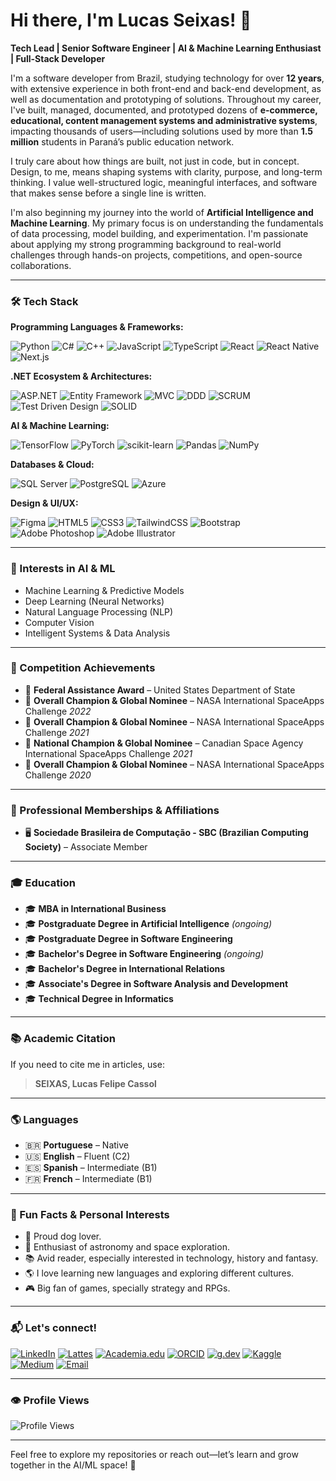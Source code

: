 # Hi there, I'm Lucas Seixas! 👋

**Tech Lead | Senior Software Engineer | AI & Machine Learning Enthusiast | Full-Stack Developer**

I'm a software developer from Brazil, studying technology for over **12 years**, with extensive experience in both front-end and back-end development, as well as documentation and prototyping of solutions. Throughout my career, I've built, managed, documented, and prototyped dozens of **e-commerce, educational, content management systems and administrative systems**, impacting thousands of users—including solutions used by more than **1.5 million** students in Paraná’s public education network.

I truly care about how things are built, not just in code, but in concept. Design, to me, means shaping systems with clarity, purpose, and long-term thinking. I value well-structured logic, meaningful interfaces, and software that makes sense before a single line is written.

I'm also beginning my journey into the world of **Artificial Intelligence and Machine Learning**. My primary focus is on understanding the fundamentals of data processing, model building, and experimentation. I'm passionate about applying my strong programming background to real-world challenges through hands-on projects, competitions, and open-source collaborations.

---

### 🛠️ Tech Stack

**Programming Languages & Frameworks:**

![Python](https://img.shields.io/badge/-Python-3776AB?style=flat&logo=python&logoColor=white)
![C#](https://img.shields.io/badge/-C%23-239120?style=flat&logo=c-sharp&logoColor=white)
![C++](https://img.shields.io/badge/-C++-00599C?style=flat&logo=c%2B%2B&logoColor=white)
![JavaScript](https://img.shields.io/badge/-JavaScript-F7DF1E?style=flat&logo=javascript&logoColor=black)
![TypeScript](https://img.shields.io/badge/-TypeScript-3178C6?style=flat&logo=typescript&logoColor=white)
![React](https://img.shields.io/badge/-React-61DAFB?style=flat&logo=react&logoColor=black)
![React Native](https://img.shields.io/badge/-React_Native-61DAFB?style=flat&logo=react&logoColor=black)
![Next.js](https://img.shields.io/badge/-Next.js-000000?style=flat&logo=next.js&logoColor=white)

**.NET Ecosystem & Architectures:**

![ASP.NET](https://img.shields.io/badge/-ASP.NET-512BD4?style=flat&logo=dotnet&logoColor=white)
![Entity Framework](https://img.shields.io/badge/-Entity_Framework-68217A?style=flat&logo=.net&logoColor=white)
![MVC](https://img.shields.io/badge/-MVC-512BD4?style=flat&logo=.net&logoColor=white)
![DDD](https://img.shields.io/badge/-Domain_Driven_Design-FF5722?style=flat&logoColor=white)
![SCRUM](https://img.shields.io/badge/-SCRUM-6DB33F?style=flat&logo=scrumalliance&logoColor=white)
![Test Driven Design](https://img.shields.io/badge/-TDD-009639?style=flat&logoColor=white)
![SOLID](https://img.shields.io/badge/-SOLID-4EAA25?style=flat&logoColor=white)

**AI & Machine Learning:**

![TensorFlow](https://img.shields.io/badge/-TensorFlow-FF6F00?style=flat&logo=tensorflow&logoColor=white)
![PyTorch](https://img.shields.io/badge/-PyTorch-EE4C2C?style=flat&logo=pytorch&logoColor=white)
![scikit-learn](https://img.shields.io/badge/-scikit--learn-F7931E?style=flat&logo=scikit-learn&logoColor=white)
![Pandas](https://img.shields.io/badge/-Pandas-150458?style=flat&logo=pandas&logoColor=white)
![NumPy](https://img.shields.io/badge/-NumPy-013243?style=flat&logo=numpy&logoColor=white)

**Databases & Cloud:**

![SQL Server](https://img.shields.io/badge/-SQL_Server-CC2927?style=flat&logo=microsoft-sql-server&logoColor=white)
![PostgreSQL](https://img.shields.io/badge/-PostgreSQL-336791?style=flat&logo=postgresql&logoColor=white)
![Azure](https://img.shields.io/badge/-Azure-0078D4?style=flat&logo=microsoft-azure&logoColor=white)

**Design & UI/UX:**

![Figma](https://img.shields.io/badge/-Figma-F24E1E?style=flat&logo=figma&logoColor=white)
![HTML5](https://img.shields.io/badge/-HTML5-E34F26?style=flat&logo=html5&logoColor=white)
![CSS3](https://img.shields.io/badge/-CSS3-1572B6?style=flat&logo=css3&logoColor=white)
![TailwindCSS](https://img.shields.io/badge/-TailwindCSS-06B6D4?style=flat&logo=tailwindcss&logoColor=white)
![Bootstrap](https://img.shields.io/badge/-Bootstrap-7952B3?style=flat&logo=bootstrap&logoColor=white)
![Adobe Photoshop](https://img.shields.io/badge/-Photoshop-31A8FF?style=flat&logo=adobephotoshop&logoColor=white)
![Adobe Illustrator](https://img.shields.io/badge/-Illustrator-FF9A00?style=flat&logo=adobeillustrator&logoColor=white)

---

### 🤖 Interests in AI & ML

- Machine Learning & Predictive Models
- Deep Learning (Neural Networks)
- Natural Language Processing (NLP)
- Computer Vision
- Intelligent Systems & Data Analysis

---

### 🏅 Competition Achievements

- 🥇 **Federal Assistance Award** – United States Department of State
- 🥇 **Overall Champion & Global Nominee** – NASA International SpaceApps Challenge *2022*
- 🥇 **Overall Champion & Global Nominee** – NASA International SpaceApps Challenge *2021*
- 🥇 **National Champion & Global Nominee** – Canadian Space Agency International SpaceApps Challenge *2021*
- 🥇 **Overall Champion & Global Nominee** – NASA International SpaceApps Challenge *2020*

---

### 🤝 Professional Memberships & Affiliations

- 🖥️ **Sociedade Brasileira de Computação - SBC (Brazilian Computing Society)** – Associate Member

---

### 🎓 Education

- 🎓 **MBA in International Business**
- 🎓 **Postgraduate Degree in Artificial Intelligence** *(ongoing)*
- 🎓 **Postgraduate Degree in Software Engineering**
- 🎓 **Bachelor's Degree in Software Engineering** *(ongoing)*
- 🎓 **Bachelor's Degree in International Relations**
- 🎓 **Associate's Degree in Software Analysis and Development**
- 🎓 **Technical Degree in Informatics**

---

### 📚 Academic Citation

If you need to cite me in articles, use:

> **SEIXAS, Lucas Felipe Cassol**  

---

### 🌎 Languages

- 🇧🇷 **Portuguese** – Native
- 🇺🇸 **English** – Fluent (C2)
- 🇪🇸 **Spanish** – Intermediate (B1)
- 🇫🇷 **French** – Intermediate (B1)

---

### 🎲 Fun Facts & Personal Interests

- 🐶 Proud dog lover.
- 🚀 Enthusiast of astronomy and space exploration.
- 📚 Avid reader, especially interested in technology, history and fantasy.
- 🌎 I love learning new languages and exploring different cultures.
- 🎮 Big fan of games, specially strategy and RPGs.

---

### 📬 Let's connect!

[![LinkedIn](https://img.shields.io/badge/-Lucas_Seixas-0077B5?style=flat&logo=linkedin&logoColor=white)](https://www.linkedin.com/in/lucas-felipe-cassol-seixas/)
[![Lattes](https://img.shields.io/badge/-Lattes-4B0082?style=flat&logo=academia&logoColor=white)](http://lattes.cnpq.br/7218468873133632)
[![Academia.edu](https://img.shields.io/badge/-Academia.edu-000000?style=flat&logo=academia&logoColor=white)](https://ufpr.academia.edu/LucasSeixas)
[![ORCID](https://img.shields.io/badge/-ORCID-A6CE39?style=flat&logo=orcid&logoColor=white)](https://orcid.org/0000-0002-0801-5384)
[![g.dev](https://img.shields.io/badge/-g.dev-4285F4?style=flat&logo=google&logoColor=white)](http://g.dev/LSeixas)
[![Kaggle](https://img.shields.io/badge/-Kaggle-20BEFF?style=flat&logo=kaggle&logoColor=white)](https://www.kaggle.com/lseixas98)
[![Medium](https://img.shields.io/badge/-Medium-12100E?style=flat&logo=medium&logoColor=white)](https://lseixas98.medium.com)
[![Email](https://img.shields.io/badge/-lucasseixas@outlook.com-0078D4?style=flat&logo=microsoft-outlook&logoColor=white)](mailto:lucasseixas@outlook.com)

---

### 👁️ Profile Views

![Profile Views](https://komarev.com/ghpvc/?username=LSeixas98&color=blueviolet)

---

Feel free to explore my repositories or reach out—let’s learn and grow together in the AI/ML space! 🚀
